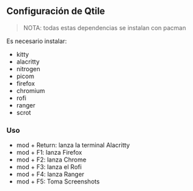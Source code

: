 ## Configuración de Qtile

> NOTA: todas estas dependencias se instalan con pacman

Es necesario instalar:

 - kitty
 - alacritty
 - nitrogen
 - picom
 - firefox
 - chromium
 - rofi
 - ranger
 - scrot

### Uso

 - mod + Return: lanza la terminal Alacritty
 - mod + F1: lanza Firefox
 - mod + F2: lanza Chrome
 - mod + F3: lanza el Rofi
 - mod + F4: lanza Ranger
 - mod + F5: Toma Screenshots
